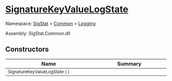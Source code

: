 # [SignatureKeyValueLogState](./SignatureKeyValueLogState.md)

Namespace: [SigStat](../../) > [Common](./../README.md) > [Logging](./README.md)

Assembly: SigStat.Common.dll


## Constructors

| Name<div><a href="#"><img width=400></a></div> | Summary<div><a href="#"><img width=475></a></div> | 
| --- | --- | 
| <sub>SignatureKeyValueLogState (  )</sub> | <sub></sub> | 


